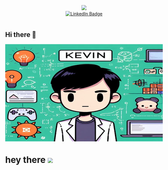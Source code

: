 <div id="header" align="center">
  <img src="https://media.giphy.com/media/M9gbBd9nbDrOTu1Mqx/giphy.gif" width="100"/>
      <section>
      <a href="https://www.linkedin.com/in/kevin-ruda-g%C3%B3mez-322531226">
          <img src="https://img.shields.io/badge/LinkedIn-blue?style=for-the-badge&logo=linkedin&logoColor=white" alt="LinkedIn Badge"/>
      </a>
      <section/>
      <section>
        <img src="https://komarev.com/ghpvc/?username=ElKev117&style=flat-square&color=blue" alt="" align="center"/>
      <section/>
      
</div>

## Hi there 👋

![Banner Github](https://github.com/ElKev117/ElKev117/blob/main/resized.jpg)




<h1>
  hey there
  <img src="https://media.giphy.com/media/hvRJCLFzcasrR4ia7z/giphy.gif" width="30px"/>
</h1>
<!--
**ElKev117/ElKev117** is a ✨ _special_ ✨ repository because its `README.md` (this file) appears on your GitHub profile.

Here are some ideas to get you started:

- 🔭 I’m currently working on ...
- 🌱 I’m currently learning ...
- 👯 I’m looking to collaborate on ...
- 🤔 I’m looking for help with ...
- 💬 Ask me about ...
- 📫 How to reach me: ...
- 😄 Pronouns: ...
- ⚡ Fun fact: ...
-->
